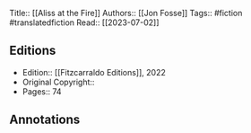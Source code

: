 Title:: [[Aliss at the Fire]]
Authors:: [[Jon Fosse]]
Tags:: #fiction #translatedfiction
Read:: [[2023-07-02]]

## Editions
- Edition:: [[Fitzcarraldo Editions]], 2022
- Original Copyright:: 
- Pages:: 74

## Annotations
